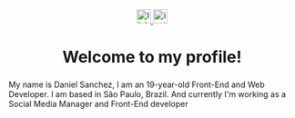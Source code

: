<div align="center">
  <a href="https://www.linkedin.com/in/danielsanchez313" target="_blank">
    <img src="https://img.shields.io/static/v1?message=LinkedIn&logo=linkedin&label=&color=0077B5&logoColor=white&labelColor=&style=for-the-badge" height="25" alt="linkedin logo"  />
  </a>
  <a href="www.instagram.com/_dannnh" target="_blank">
    <img src="https://img.shields.io/static/v1?message=Instagram&logo=instagram&label=&color=E4405F&logoColor=white&labelColor=&style=for-the-badge" height="25" alt="instagram logo"  />
  </a>
</div>

###

<h1 align="center">Welcome to my profile!</h1>

###

<p align="left">My name is Daniel Sanchez, I am an 19-year-old Front-End and Web Developer. I am based in São Paulo, Brazil. And currently I'm working as a Social Media Manager and Front-End developer</p>

###
